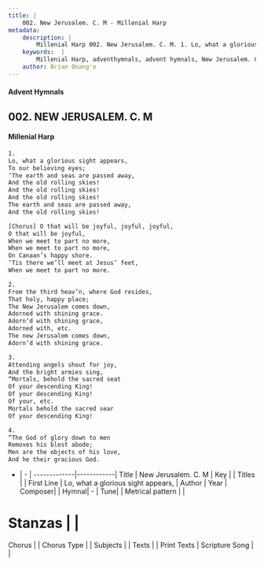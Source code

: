```yaml
---
title: |
    002. New Jerusalem. C. M - Millenial Harp
metadata:
    description: |
        Millenial Harp 002. New Jerusalem. C. M. 1. Lo, what a glorious sight appears, To our believing eyes; ‘The earth and seas are passed away, And the old rolling skies! And the old rolling skies! And the old rolling skies! The earth and seas are passed away, And the old rolling skies!
    keywords:  |
        Millenial Harp, adventhymnals, advent hymnals, New Jerusalem. C. M, Lo, what a glorious sight appears, . 
    author: Brian Onang'o
---
```

#### Advent Hymnals
## 002. NEW JERUSALEM. C. M
####  Millenial Harp
```txt
1. 
Lo, what a glorious sight appears, 
To our believing eyes; 
‘The earth and seas are passed away, 
And the old rolling skies! 
And the old rolling skies! 
And the old rolling skies! 
The earth and seas are passed away, 
And the old rolling skies!

[Chorus] O that will be joyful, joyful, joyful, 
O that will be joyful, 
When we meet to part no more, 
When we meet to part no more, 
On Canaan’s happy shore. 
‘Tis there we’ll meet at Jesus’ feet, 
When we meet to part no more.

2. 
From the third heav’n, where God resides, 
That holy, happy place; 
The New Jerusalem comes down, 
Adorned with shining grace. 
Adorn’d with shining grace, 
Adorned with, etc. 
The new Jerusalem comes down, 
Adorn’d with shining grace.

3. 
Attending angels shout for joy, 
And the bright armies sing, 
“Mortals, behold the sacred seat 
Of your descending King! 
Of your descending King! 
Of your, etc. 
Mortals behold the sacred sear 
Of your descending King!

4. 
“The God of glory down to men 
Removes his blest abode; 
Men are the objects of his love, 
And he their gracious God. 

```
- |   -  |
-------------|------------|
Title | New Jerusalem. C. M |
Key |  |
Titles |  |
First Line | Lo, what a glorious sight appears,  |
Author | 
Year | 
Composer|  |
Hymnal|  - |
Tune|  |
Metrical pattern | |
# Stanzas |  |
Chorus |  |
Chorus Type |  |
Subjects |  |
Texts |  |
Print Texts | 
Scripture Song |  |
    
